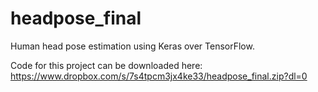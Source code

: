 # headpose_final
Human head pose estimation using Keras over TensorFlow.

Code for this project can be downloaded here: https://www.dropbox.com/s/7s4tpcm3jx4ke33/headpose_final.zip?dl=0
